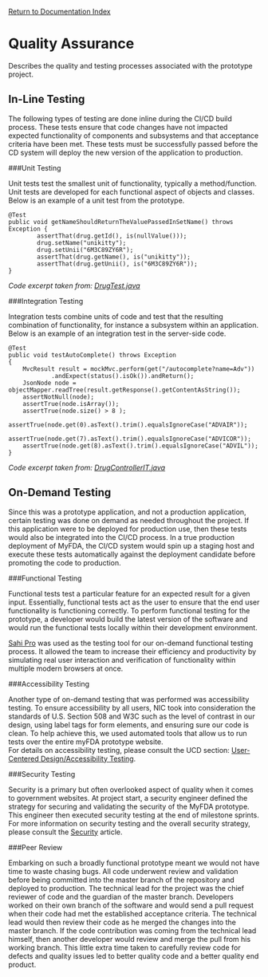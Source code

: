 [Return to Documentation Index](README.md)

Quality Assurance
=================

Describes the quality and testing processes associated with the prototype project.

In-Line Testing
---------------

The following types of testing are done inline during the CI/CD build process.  These tests ensure that 
code changes have not impacted expected functionality of components and subsystems and that acceptance 
criteria have been met.  These tests must be successfully passed before the CD system will deploy the new 
version of the application to production.

###Unit Testing

Unit tests test the smallest unit of functionality, typically a method/function.  Unit tests are developed 
for each functional aspect of objects and classes.  Below is an example of a unit test from the prototype.

```
@Test
public void getNameShouldReturnTheValuePassedInSetName() throws Exception {
        assertThat(drug.getId(), is(nullValue()));
        drug.setName("unikitty");
        drug.setUnii("6M3C89ZY6R");
        assertThat(drug.getName(), is("unikitty"));
        assertThat(drug.getUnii(), is("6M3C89ZY6R"));
}
```
*Code excerpt taken from:  [DrugTest.java](https://github.com/NIC-Federal/myfda/blob/master/src/test/java/com/nicusa/domain/DrugTest.java)*

###Integration Testing

Integration tests combine units of code and test that the resulting combination of functionality, for 
instance a subsystem within an application.  Below is an example of an integration test in the server-side 
code.

```
@Test
public void testAutoComplete() throws Exception
{
    MvcResult result = mockMvc.perform(get("/autocomplete?name=Adv"))
            .andExpect(status().isOk()).andReturn();
    JsonNode node =  objectMapper.readTree(result.getResponse().getContentAsString());
    assertNotNull(node);
    assertTrue(node.isArray());
    assertTrue(node.size() > 8 );
    assertTrue(node.get(0).asText().trim().equalsIgnoreCase("ADVAIR"));
    assertTrue(node.get(7).asText().trim().equalsIgnoreCase("ADVICOR"));
    assertTrue(node.get(8).asText().trim().equalsIgnoreCase("ADVIL"));
}
```
*Code excerpt taken from:  [DrugControllerIT.java](https://github.com/NIC-Federal/myfda/blob/master/src/test/java/com/nicusa/controller/DrugControllerIT.java)*

On-Demand Testing
-----------------

Since this was a prototype application, and not a production application, certain testing was done on 
demand as needed throughout the project.  If this application were to be deployed for production use, then 
these tests would also be integrated into the CI/CD process.  In a true production deployment of MyFDA, 
the CI/CD system would spin up a staging host and execute these tests automatically against the deployment 
candidate before promoting the code to production.

###Functional Testing

Functional tests test a particular feature for an expected result for a given input.  Essentially, 
functional tests act as the user to ensure that the end user functionality is functioning correctly.  To 
perform functional testing for the prototype, a developer would build the latest version of the software 
and would run the functional tests locally within their development environment.

[Sahi Pro](http://sahipro.com/) was used as the testing tool for our on-demand functional testing process. It allowed the team to 
increase their efficiency and productivity by simulating real user interaction and verification of 
functionality within multiple modern browsers at once.

###Accessibility Testing

Another type of on-demand testing that was performed was accessibility testing.  To ensure accessibility 
by all users, NIC took into consideration the standards of U.S. Section 508 and W3C such as the level of 
contrast in our design, using label tags for form elements, and ensuring sure our code is clean. To help 
achieve this, we used automated tools that allow us to run tests over the entire myFDA prototype website.  
For details on accessibility testing, please consult the UCD section:  [User-Centered Design/Accessibility Testing](User-Centered%20Design.md#Accessibility%20Testing).

###Security Testing

Security is a primary but often overlooked aspect of quality when it comes to government websites.  At 
project start, a security engineer defined the strategy for securing and validating the security of the 
MyFDA prototype.  This engineer then executed security testing at the end of milestone sprints.  For more 
information on security testing and the overall security strategy, please consult the [Security](Security.md) article.

###Peer Review

Embarking on such a broadly functional prototype meant we would not have time to waste chasing bugs.  All 
code underwent review and validation before being committed into the master branch of the repository and 
deployed to production.  The technical lead for the project was the chief reviewer of code and the 
guardian of the master branch.  Developers worked on their own branch of the software and would send a 
pull request when their code had met the established acceptance criteria.  The technical lead would then 
review their code as he merged the changes into the master branch.  If the code contribution was coming 
from the technical lead himself, then another developer would review and merge the pull from his working 
branch.  This little extra time taken to carefully review code for defects and quality issues led to 
better quality code and a better quality end product.
